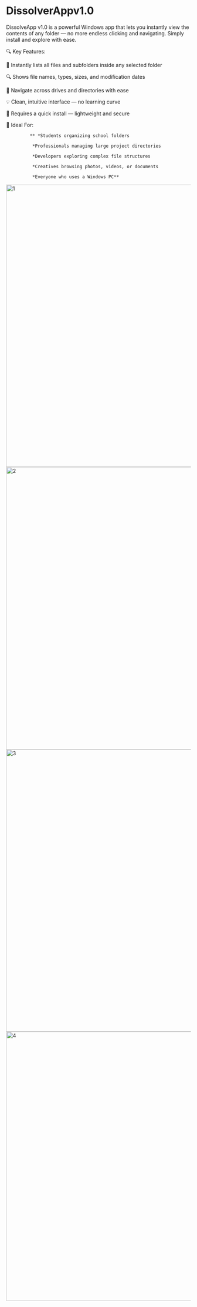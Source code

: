 # DissolverAppv1.0
DissolveApp v1.0 is a powerful Windows app that lets you instantly view the contents of any folder — no more endless clicking and navigating. Simply install and explore with ease.

🔍 Key Features:

📁 Instantly lists all files and subfolders inside any selected folder

🔍 Shows file names, types, sizes, and modification dates

🧭 Navigate across drives and directories with ease

💡 Clean, intuitive interface — no learning curve

🧰 Requires a quick install — lightweight and secure

🎯 Ideal For:

             ** *Students organizing school folders

              *Professionals managing large project directories

              *Developers exploring complex file structures

              *Creatives browsing photos, videos, or documents

              *Everyone who uses a Windows PC**

<img width="1366" height="768" alt="1" src="https://github.com/user-attachments/assets/d4a47bd5-0f58-4381-acf9-af4e649db5c3" />

<img width="1366" height="768" alt="2" src="https://github.com/user-attachments/assets/43db67d2-08bc-4b61-a840-fbda47a35e6d" />

<img width="1366" height="768" alt="3" src="https://github.com/user-attachments/assets/5f8aa103-bfbc-42ce-8101-941d4168dfc8" />

<img width="1365" height="732" alt="4" src="https://github.com/user-attachments/assets/678dd024-0a8b-4f48-9e6d-4f4f94150e73" />



